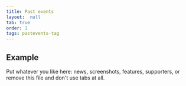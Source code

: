 ```yaml
---
title: Past events
layout:  null
tab: true
order: 1
tags: pastevents-tag
---
```


## Example

Put whatever you like here: news, screenshots, features, supporters, or remove this file and don't use tabs at all.
